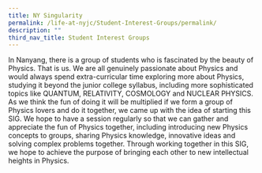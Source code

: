 ```yaml
---
title: NY Singularity
permalink: /life-at-nyjc/Student-Interest-Groups/permalink/
description: ""
third_nav_title: Student Interest Groups
---
```

In Nanyang, there is a group of students who is fascinated by the beauty of Physics. That is us. We are all genuinely passionate about Physics and would always spend extra-curricular time exploring more about Physics, studying it beyond the junior college syllabus, including more sophisticated topics like QUANTUM, RELATIVITY, COSMOLOGY and NUCLEAR PHYSICS. As we think the fun of doing it will be multiplied if we form a group of Physics lovers and do it together, we came up with the idea of starting this SIG. We hope to have a session regularly so that we can gather and appreciate the fun of Physics together, including introducing new Physics concepts to groups, sharing Physics knowledge, innovative ideas and solving complex problems together. Through working together in this SIG, we hope to achieve the purpose of bringing each other to new intellectual heights in Physics.